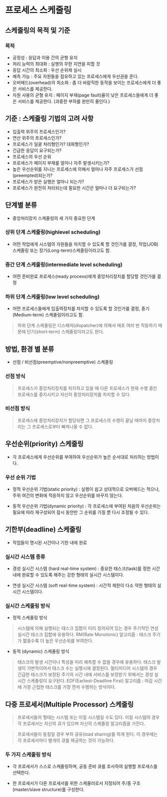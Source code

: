 # 프로세스 스케줄링

## 스케줄링의 목적 및 기준

### 목적

- 공정성 : 응답과 이용 간의 균형 유지
- 처리 능력의 최대화 : 실행의 무한 지연을 피할 것
- 응답 시간의 최소화 : 우선 순위제 실시
- 예측 가능 : 주요 자원들을 점유하고 있는 프로세스에게 우선권을 준다.
- 오버헤드(overhead)의 최소화 : 좀 더 바람직한 동작을 보이는 프로세스에게 더 좋은 서비스를 제공한다.
- 자원 사용의 균형 유지 : 페이지 부재(page fault)율이 낮은 프로세스들에게 더 좋은 서비스를 제공한다. (과중한 부하를 완만히 줄인다.)

## 기준 : 스케줄링 기법의 고려 사항

- 입출력 위주의 프로세스인가?
- 연산 위주의 프로세스인가?
- 프로세스가 일괄 처리형인가? 대화형인가?
- 긴급한 응답이 요구되는가?
- 프로세스의 우선 순위
- 프로세스가 페이지 부재를 얼마나 자주 발생시키는가?
- 높은 우선순위를 지니는 프로세스에 의해서 얼마나 자주 프로세스가 선점(preempted)되는가?
- 프로세스가 받은 실행은 얼마나 되는가?
- 프로세스가 완전히 처리되는데 필요한 시간은 얼마나 더 요구되는가?


## 단계별 분류

- 중앙처리장치 스케줄링의 세 가지 중요한 단계


### 상위 단계 스케줄링(highlevel scheduling)

- 어떤 작업에게 시스템의 자원들을 차지할 수 있도록 할 것인가를 결정, 작업(JOB) 스케줄링 또는 장기(Long-term)스케줄링이라고도 함.


### 중간 단계 스케줄링(intermediate level scheduling)

- 어떤 준비완료 프로세스(ready process)에게 중앙처리장치를 할당할 것인가를 결정


### 하위 단계 스케줄링(low level scheduling)

- 어떤 프로세스들에게 입출력장치를 차지할 수 있도록 할 것인가를 결정, 중기(Medium-term) 스케줄링이라고도 함.

> 하위 단계 스케줄링은 디스패처(dispatcher)에 의해서 매초 여러 번 작동하기 때문에 단기(short-term) 스케줄링이라고도 한다.


## 방법, 환경 별 분류

- 선점 / 비선점(preemptive/nonpreemptive) 스케줄링

### 선점 방식

> 프로세스가 중앙처리장치를 차지하고 있을 때 다른 프로세스가 현재 수행 중인 프로세스를 중지시키고 자신이 중앙처리장치를 차지할 수 있다.


### 비선점 방식

> 프로세스에 중앙처리장치가 할당되면 그 프로세스의 수행이 끝날 때까지 중앙처리는 그 프로세스로부터 빠져나올 수 없다.


## 우선순위(priority) 스케줄링

- 각 프로세스에게 우선순위를 부여하여 우선순위가 높은 순서대로 처리하는 방법이다.


### 우선 순위 기법

- 정적 우선순위 기법(static priority) : 실행이 쉽고 상대적으로 오버헤드는 적으나, 주위 여건의 변화에 적응하지 않고 우선순위를 바꾸지 않는다.

- 동적 우선순위 기법(dynamic priority) : 각 프로세스에 부여된 처음의 우선순위는 필요에 따라 재구성되어 잠시 동안만 그 순위를 가질 뿐 다시 조정될 수 있다.


## 기한부(deadline) 스케줄링

- 작업들이 명시된 시간이나 기한 내에 완료

### 실시간 시스템 종류

- 경성 실시간 시스템 (hard real-time system) : 중요한 태스크(task)를 정한 시간 내에 완료할 수 있도록 해주는 강한 형태의 실시간 시스템이다.

- 연셩 실시간 시스템 (soft real-time system) : 시간적 제한이 다소 약한 형태의 실시간 시스템이다.


### 실시간 스케줄링 방식

- 정적 스케줄링 방식
> 시스템에 의해 실행되는 태스크 집합이 미리 정의되어 있는 경우
> 주기적인 연성 실시간 태스크 집합에 유용하다.
> RM(Rate Monotonic) 알고리즘 : 태스크 주기가 짧을수록 더 높은 우선순위를 부여한다.


- 동적 (dynamic) 스케줄링 방식
> 태스크의 발생 시간이나 특성을 미리 예측할 수 없을 경우에 유용하다.
> 태스크 발생이 가변적이어서 태스크 수는 실행시에 결정된다.
> 멀티미디어 시스템의 경우 긴급한 태스크가 보장된 주기의 시간 내에 서비스를 보장받기 위해서는 경성 실시간 스케줄링이 요구된다.
> EDF(Earliest-Deadline First) 알고리즘 : 마감 시간에 가장 근접한 태스크를 가장 먼저 수행하는 방식이다.


## 다중 프로세서(Multiple Processor) 스케줄링

> 프로세서들의 형태는 시스템 또는 이질 시스템일 수도 있다. 이질 시스템의 경우 각 프로세서는 자신의 큐가 있으며 자신의 스케줄링 알고리즘을 가진다.

> 프로세서들이 동질일 경우 부하 공유(load sharing)를 하게 된다. 이 경우에는 각 프로세서마다 별개의 큐를 제공하는 것이 가능하다.


### 두 가지 스케줄링 방식

- 각 프로세서가 스스로 스케줄링하며, 공동 준비 큐를 조사하여 실행할 프로세스를 선택한다.

- 한 프로세서가 다른 프로세서를 위한 스케줄러로서 지정되어 주/종 구조(master/slave structure)를 구성한다.


